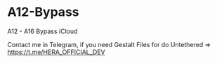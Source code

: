 # A12-Bypass
A12 - A16 Bypass iCloud

Contact me in Telegram, if you need Gestalt Files for do Untethered => https://t.me/HERA_OFFICIAL_DEV
